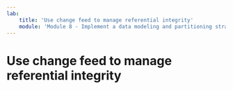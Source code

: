 ```yaml
---
lab:
    title: 'Use change feed to manage referential integrity'
    module: 'Module 8 - Implement a data modeling and partitioning strategy for Azure Cosmos DB SQL API'
---
```


# Use change feed to manage referential integrity

